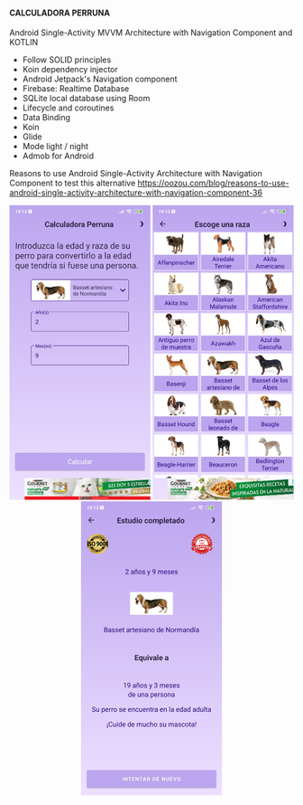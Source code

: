    #### CALCULADORA PERRUNA ####

Android Single-Activity MVVM Architecture with Navigation Component and KOTLIN
 - Follow SOLID principles
 - Koin dependency injector
 - Android Jetpack's Navigation component
 - Firebase: Realtime Database
 - SQLite local database using Room
 - Lifecycle and coroutines
 - Data Binding
 - Koin
 - Glide
 - Mode light / night
 - Admob for Android


Reasons to use Android Single-Activity Architecture with Navigation Component to test this alternative
https://oozou.com/blog/reasons-to-use-android-single-activity-architecture-with-navigation-component-36

<p align="center">
<img src="https://github.com/AlvaroQ/CalculadoraPerruna/blob/master/captures/captura%20home%20edadperruna.jpg" width="250"> 
<img src="https://github.com/AlvaroQ/CalculadoraPerruna/blob/master/captures/captura%20lista%20edadperruna.jpg" width="250"> 
<img src="https://github.com/AlvaroQ/CalculadoraPerruna/blob/master/captures/captura%20resultado%20edadperruna.jpg" width="250"> 
</p>
